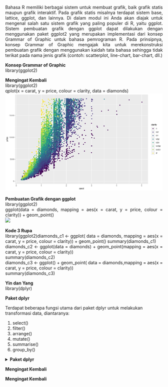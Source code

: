 <p align="justify"> Bahasa R memiliki berbagai sistem untuk membuat grafik, baik grafik statis maupun grafik interaktif. Pada grafik statis misalnya terdapat sistem base, lattice, ggplot, dan lainnya. Di dalam modul ini Anda akan diajak untuk mengenal salah satu sistem grafik yang paling populer di R, yaitu ggplot.
Sistem pembuatan grafik dengan ggplot dapat dilakukan dengan menggunakan paket ggplot2 yang merupakan implementasi dari konsep Grammar of Graphic untuk bahasa pemrograman R. Pada prinsipnya, konsep Grammar of Graphic mengajak kita untuk merekonstruksi pembuatan grafik dengan menggunakan kaidah tata bahasa sehingga tidak terikat pada nama jenis grafik (contoh: scatterplot, line-chart, bar-chart, dll.) </p>
<p align="justify"> <b>Konsep Grammar of Graphic</b></br>library(ggplot2)</p>
<p align="justify"> <b>Mengingat Kembali</b></br>library(ggplot2)</br>
qplot(x = carat, y = price, colour = clarity, data = diamonds)</br><img src="https://github.com/yenysyafitry/Advanced-Data-Visualization-with-ggplot2-using-R/blob/main/download.png"></p>
<p align="justify"> <b>Pembuatan Grafik dengan ggplot</b></br>library(ggplot2) </br> ggplot(data = diamonds, mapping = aes(x = carat, y = price, colour = clarity)) +
  geom_point()</br><img src="https://github.com/yenysyafitry/Advanced-Data-Visualization-with-ggplot2-using-R/blob/main/download(1).png"></p>
<p align="justify"> <b>Kode 3 Rupa</b></br>library(ggplot2)diamonds_c1 <- ggplot( data = diamonds, mapping = aes(x = carat, y = price, colour = clarity)) + geom_point()
summary(diamonds_c1)</br>
diamonds_c2 <- ggplot(data = diamonds) + geom_point(mapping = aes(x = carat, y = price, colour = clarity))</br>
summary(diamonds_c2)</br>
diamonds_c3 <- ggplot() + geom_point( data = diamonds,mapping = aes(x = carat, y = price, colour = clarity))</br>
summary(diamonds_c3)</p>
<p align="justify"> <b>Yin dan Yang</b></br>library(dplyr)	</p>
<p align="justify"> <b>Paket dplyr</b></p>Terdapat beberapa fungsi utama dari paket dplyr untuk melakukan transformasi data, diantaranya:
<ol>
<li>select()</li>
<li>filter()</li>
<li>arrange()</li>
<li>mutate()</li>
<li>summarise()</li>
<li>group_by()	</li></ol></p>
<details>
  <summary><b>Paket dplyr</br></b>
</summary>
<table border="0">TRUE</table>
</details>
<p align="justify"> <b>Mengingat Kembali</b></br>
<p align="justify"> <b>Mengingat Kembali</b></br>
